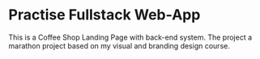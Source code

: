 # Practise Fullstack Web-App

This is a Coffee Shop Landing Page with back-end system. The project a marathon project based on my visual and branding design course.